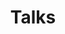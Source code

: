 ---
title: Talks
summary: A collection of all posts from newest to oldest.
description: A collection of all posts from newest to oldest.
---